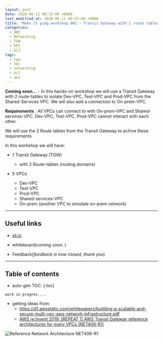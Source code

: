 ```yaml
---
layout: post
date: 2020-06-11 00:15:00 +0000
last_modified_at: 2020-06-11 00:55:00 +0000
title: "Make it ping workshop 002 - Transit Gateway with 2 route tables connecting shared-services VPC and isolated Dev Test and Prod VPCs and all connected back to on-prem via Customer Gateway VPN"
categories:
  - AWS
  - Networking
  - TGW
  - VPC
  - EC2
tags:
  - tgw
  - vpc
  - networking
  - ec2
  - aws
---
```


**Coming soon...** - In this hands-on workshop we will use a Transit Gateway with 2 route-tables to isolate Dev-VPC, Test-VPC and Prod-VPC from the Shared-Services VPC. We will also add a connection to On-prem-VPC.

**Requirements** : All VPCs can connect to with On-prem-VPC and Shared-services-VPC. Dev-VPC, Test-VPC, Prod-VPC cannot interact with each other.

We will use the 2 Route tables from the Transit Gateway to achive these requirements.

In this workshop we will have:

* 1 Transit Gateway (TGW)
  - with 2 Route-tables (routing domains)

* 5 VPCs
  - Dev-VPC
  - Test-VPC
  - Prod-VPC
  - Shared-services-VPC
  - On-prem (another VPC to simulate on-prem network)

---

## Useful links

* [sli.io](https://sli.do/)

* whiteboard(*coming soon..*)

* Feedback(*feedback is now closed, thank you*)


---

## Table of contents

* auto-gen TOC:
{:toc}

`work in progres....`

* getting ideas from:
  * <https://d1.awsstatic.com/whitepapers/building-a-scalable-and-secure-multi-vpc-aws-network-infrastructure.pdf>
  * [AWS re:Invent 2019: [REPEAT 1] AWS Transit Gateway reference architectures for many VPCs (NET406-R1)](https://youtu.be/9Nikqn_02Oc)


![Reference Network Architecture NET406-R1](/assets/images/Reference-Network-Architecture-NET406-R1.png)
